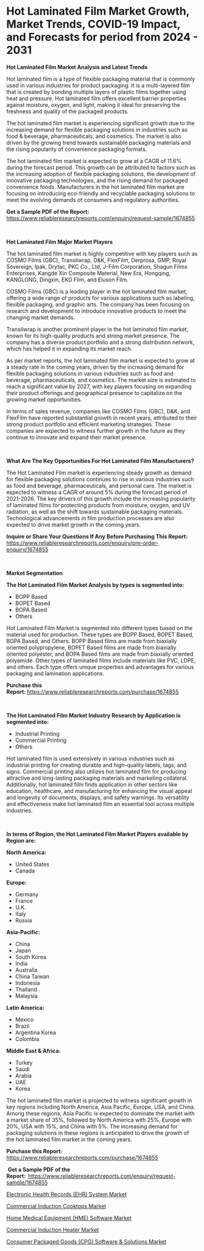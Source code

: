 <p><h1>Hot Laminated Film Market Growth, Market Trends, COVID-19 Impact, and Forecasts for period from 2024 - 2031</h1></p><p><strong>Hot Laminated Film Market Analysis and Latest Trends</strong></p>
<p><p>Hot laminated film is a type of flexible packaging material that is commonly used in various industries for product packaging. It is a multi-layered film that is created by bonding multiple layers of plastic films together using heat and pressure. Hot laminated film offers excellent barrier properties against moisture, oxygen, and light, making it ideal for preserving the freshness and quality of the packaged products.</p><p>The hot laminated film market is experiencing significant growth due to the increasing demand for flexible packaging solutions in industries such as food & beverage, pharmaceuticals, and cosmetics. The market is also driven by the growing trend towards sustainable packaging materials and the rising popularity of convenience packaging formats.</p><p>The hot laminated film market is expected to grow at a CAGR of 11.6% during the forecast period. This growth can be attributed to factors such as the increasing adoption of flexible packaging solutions, the development of innovative packaging technologies, and the rising demand for packaged convenience foods. Manufacturers in the hot laminated film market are focusing on introducing eco-friendly and recyclable packaging solutions to meet the evolving demands of consumers and regulatory authorities.</p></p>
<p><strong>Get a Sample PDF of the Report:&nbsp;</strong> <a href="https://www.reliableresearchreports.com/enquiry/request-sample/1674855">https://www.reliableresearchreports.com/enquiry/request-sample/1674855</a></p>
<p>&nbsp;</p>
<p><strong>Hot Laminated Film Major Market Players</strong></p>
<p><p>The hot laminated film market is highly competitive with key players such as COSMO Films (GBC), Transilwrap, D&K, FlexFilm, Derprosa, GMP, Royal Sovereign, Ipak, Drytac, PKC Co., Ltd, J-Film Corporation, Shagun Films Enterprises, Kangde Xin Composite Material, New Era, Hongqing, KANGLONG, Dingxin, EKO Film, and Eluson Film.</p><p>COSMO Films (GBC) is a leading player in the hot laminated film market, offering a wide range of products for various applications such as labeling, flexible packaging, and graphic arts. The company has been focusing on research and development to introduce innovative products to meet the changing market demands.</p><p>Transilwrap is another prominent player in the hot laminated film market, known for its high-quality products and strong market presence. The company has a diverse product portfolio and a strong distribution network, which has helped it in expanding its market reach.</p><p>As per market reports, the hot laminated film market is expected to grow at a steady rate in the coming years, driven by the increasing demand for flexible packaging solutions in various industries such as food and beverage, pharmaceuticals, and cosmetics. The market size is estimated to reach a significant value by 2027, with key players focusing on expanding their product offerings and geographical presence to capitalize on the growing market opportunities.</p><p>In terms of sales revenue, companies like COSMO Films (GBC), D&K, and FlexFilm have reported substantial growth in recent years, attributed to their strong product portfolio and efficient marketing strategies. These companies are expected to witness further growth in the future as they continue to innovate and expand their market presence.</p></p>
<p>&nbsp;</p>
<p><strong>What Are The Key Opportunities For Hot Laminated Film Manufacturers?</strong></p>
<p><p>The Hot Laminated Film market is experiencing steady growth as demand for flexible packaging solutions continues to rise in various industries such as food and beverage, pharmaceuticals, and personal care. The market is expected to witness a CAGR of around 5% during the forecast period of 2021-2026. The key drivers of this growth include the increasing popularity of laminated films for protecting products from moisture, oxygen, and UV radiation, as well as the shift towards sustainable packaging materials. Technological advancements in film production processes are also expected to drive market growth in the coming years.</p></p>
<p><strong>Inquire or Share Your Questions If Any Before Purchasing This Report:</strong> <a href="https://www.reliableresearchreports.com/enquiry/pre-order-enquiry/1674855">https://www.reliableresearchreports.com/enquiry/pre-order-enquiry/1674855</a></p>
<p>&nbsp;</p>
<p><strong>Market Segmentation</strong></p>
<p><strong>The Hot Laminated Film Market Analysis by types is segmented into:</strong></p>
<p><ul><li>BOPP Based</li><li>BOPET Based</li><li>BOPA Based</li><li>Others</li></ul></p>
<p><p>Hot Laminated Film Market is segmented into different types based on the material used for production. These types are BOPP Based, BOPET Based, BOPA Based, and Others. BOPP Based films are made from biaxially oriented polypropylene, BOPET Based films are made from biaxially oriented polyester, and BOPA Based films are made from biaxially oriented polyamide. Other types of laminated films include materials like PVC, LDPE, and others. Each type offers unique properties and advantages for various packaging and lamination applications.</p></p>
<p><strong>Purchase this Report:&nbsp;</strong><a href="https://www.reliableresearchreports.com/purchase/1674855">https://www.reliableresearchreports.com/purchase/1674855</a></p>
<p>&nbsp;</p>
<p><strong>The Hot Laminated Film Market Industry Research by Application is segmented into:</strong></p>
<p><ul><li>Industrial Printing</li><li>Commercial Printing</li><li>Others</li></ul></p>
<p><p>Hot laminated film is used extensively in various industries such as industrial printing for creating durable and high-quality labels, tags, and signs. Commercial printing also utilizes hot laminated film for producing attractive and long-lasting packaging materials and marketing collateral. Additionally, hot laminated film finds application in other sectors like education, healthcare, and manufacturing for enhancing the visual appeal and longevity of documents, displays, and safety warnings. Its versatility and effectiveness make hot laminated film an essential tool across multiple industries.</p></p>
<p>&nbsp;</p>
<p><strong>In terms of Region, the Hot Laminated Film Market Players available by Region are:</strong></p>
<p>
    <p> <strong> North America: </strong>
        <ul>
            <li>United States</li>
            <li>Canada</li>
        </ul>
        </p> 
    <p> <strong> Europe: </strong>
        <ul>
            <li>Germany</li>
            <li>France</li>
            <li>U.K.</li>
            <li>Italy</li>
            <li>Russia</li>
        </ul>
        </p> 
    <p> <strong> Asia-Pacific: </strong>
        <ul>
            <li>China</li>
            <li>Japan</li>
            <li>South Korea</li>
            <li>India</li>
            <li>Australia</li>
            <li>China Taiwan</li>
            <li>Indonesia</li>
            <li>Thailand</li>
            <li>Malaysia</li>
        </ul>
        </p> 
    <p> <strong> Latin America: </strong>
        <ul>
            <li>Mexico</li>
            <li>Brazil</li>
            <li>Argentina Korea</li>
            <li>Colombia</li>
        </ul>
        </p> 
    <p> <strong> Middle East & Africa: </strong>
        <ul>
            <li>Turkey</li>
            <li>Saudi</li>
            <li>Arabia</li>
            <li>UAE</li>
            <li>Korea</li>
        </ul>
    </p>
    </p>
<p><p>The hot laminated film market is projected to witness significant growth in key regions including North America, Asia Pacific, Europe, USA, and China. Among these regions, Asia Pacific is expected to dominate the market with a market share of 35%, followed by North America with 25%, Europe with 20%, USA with 15%, and China with 5%. The increasing demand for packaging solutions in these regions is anticipated to drive the growth of the hot laminated film market in the coming years.</p></p>
<p><strong>Purchase this Report: </strong><a href="https://www.reliableresearchreports.com/purchase/1674855">https://www.reliableresearchreports.com/purchase/1674855</a></p>
<p>&nbsp;<strong>Get a Sample PDF of the Report:&nbsp;&nbsp;</strong><a href="https://www.reliableresearchreports.com/enquiry/request-sample/1674855">https://www.reliableresearchreports.com/enquiry/request-sample/1674855</a></p>
<p><strong></strong></p>
<p><p><a href="https://medium.com/@joycelucas56/electronic-health-records-ehr-system-market-research-report-its-history-and-forecast-2024-to-0bd4d7c30a3e">Electronic Health Records (EHR) System Market</a></p><p><a href="https://github.com/GroverBarry/Market-Research-Report-List-4/blob/main/commercial-induction-cooktops-market.md">Commercial Induction Cooktops Market</a></p><p><a href="https://medium.com/@marcellakin2023/analyzing-home-medical-equipment-hme-software-market-global-industry-perspective-and-forecast-af7a53dd27e5">Home Medical Equipment (HME) Software Market</a></p><p><a href="https://github.com/lylyparadise/Market-Research-Report-List-2/blob/main/commercial-induction-heater-market.md">Commercial Induction Heater Market</a></p><p><a href="https://medium.com/@joycelucas56/consumer-packaged-goods-cpg-software-amp-solutions-market-share-evolution-and-market-growth-f5bf2f73dad6">Consumer Packaged Goods (CPG) Software & Solutions Market</a></p></p>